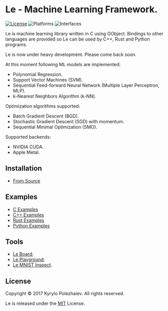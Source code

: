 # Le - Machine Learning Framework.

[![License](https://img.shields.io/badge/license-MIT-blue.svg)](LICENSE)
![Platforms](https://img.shields.io/badge/platform-macos%20%7C%20linux-lightgrey.svg)
![Interfaces](https://img.shields.io/badge/interface-c%20%7C%20c%2B%2B%20%7C%20rust%20%7C%20python-blue.svg)

Le is machine learning library written in C using GObject. Bindings to other languages are provided so Le can be used by C++, Rust and Python programs.

Le is now under heavy development. Please come back soon.

At this moment following ML models are implemented:
* Polynomial Regression.
* Support Vector Machines (SVM).
* Sequential Feed-forward Neural Network (Multiple Layer Perceptron, MLP).
* k-Nearest Neighbors Algorithm (k-NN).

Optimization algorithms supported:
* Batch Gradient Descent (BGD).
* Stochastic Gradient Descent (SGD) with momentum.
* Sequential Minimal Optimization (SMO).

Supported backends:
* NVIDIA CUDA.
* Apple Metal.

## Installation

* [From Source](BUILD.md)
    
## Examples

* [C Examples](/examples/c)
* [C++ Examples](/examples/cpp)
* [Rust Examples](/examples/rust)
* [Python Examples](/examples/python)

## Tools

* [Le Board](https://github.com/kirushyk/le-board);
* [Le Playground](/tools/playground);
* [Le MNIST Inspect](/tools/mnist-inspect).

## License

Copyright &copy; 2017 Kyrylo Polezhaiev. All rights reserved.

Le is released under the [MIT](LICENSE) License.
